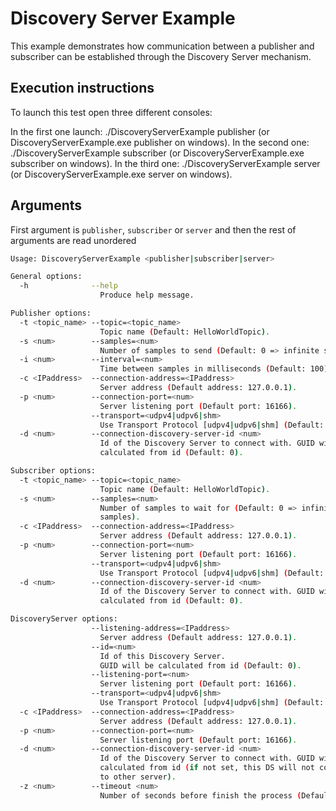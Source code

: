 # Discovery Server Example

This example demonstrates how communication between a publisher and subscriber can be established through the Discovery
Server mechanism.

## Execution instructions

To launch this test open three different consoles:

In the first one launch: ./DiscoveryServerExample publisher (or DiscoveryServerExample.exe publisher on windows).
In the second one: ./DiscoveryServerExample subscriber (or DiscoveryServerExample.exe subscriber on windows).
In the third one: ./DiscoveryServerExample server (or DiscoveryServerExample.exe server on windows).

## Arguments

First argument is `publisher`, `subscriber` or `server` and then the rest of arguments are read unordered

```sh
Usage: DiscoveryServerExample <publisher|subscriber|server>

General options:
  -h              --help
                    Produce help message.

Publisher options:
  -t <topic_name> --topic=<topic_name>
                    Topic name (Default: HelloWorldTopic).
  -s <num>        --samples=<num>
                    Number of samples to send (Default: 0 => infinite samples).
  -i <num>        --interval=<num>
                    Time between samples in milliseconds (Default: 100).
  -c <IPaddress>  --connection-address=<IPaddress>
                    Server address (Default address: 127.0.0.1).
  -p <num>        --connection-port=<num>
                    Server listening port (Default port: 16166).
                  --transport=<udpv4|udpv6|shm>
                    Use Transport Protocol [udpv4|udpv6|shm] (Default: udpv4).
  -d <num>        --connection-discovery-server-id <num>
                    Id of the Discovery Server to connect with. GUID will be
                    calculated from id (Default: 0).

Subscriber options:
  -t <topic_name> --topic=<topic_name>
                    Topic name (Default: HelloWorldTopic).
  -s <num>        --samples=<num>
                    Number of samples to wait for (Default: 0 => infinite
                    samples).
  -c <IPaddress>  --connection-address=<IPaddress>
                    Server address (Default address: 127.0.0.1).
  -p <num>        --connection-port=<num>
                    Server listening port (Default port: 16166).
                  --transport=<udpv4|udpv6|shm>
                    Use Transport Protocol [udpv4|udpv6|shm] (Default: udpv4).
  -d <num>        --connection-discovery-server-id <num>
                    Id of the Discovery Server to connect with. GUID will be
                    calculated from id (Default: 0).

DiscoveryServer options:
                  --listening-address=<IPaddress>
                    Server address (Default address: 127.0.0.1).
                  --id=<num>
                    Id of this Discovery Server.
                    GUID will be calculated from id (Default: 0).
                  --listening-port=<num>
                    Server listening port (Default port: 16166).
                  --transport=<udpv4|udpv6|shm>
                    Use Transport Protocol [udpv4|udpv6|shm] (Default: udpv4).
  -c <IPaddress>  --connection-address=<IPaddress>
                    Server address (Default address: 127.0.0.1).
  -p <num>        --connection-port=<num>
                    Server listening port (Default port: 16166).
  -d <num>        --connection-discovery-server-id <num>
                    Id of the Discovery Server to connect with. GUID will be
                    calculated from id (if not set, this DS will not connect
                    to other server).
  -z <num>        --timeout <num>
                    Number of seconds before finish the process (Default: 0 = till ^C).
```
